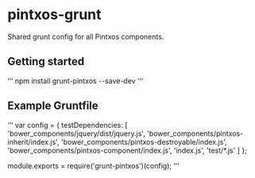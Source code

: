 # pintxos-grunt

Shared grunt config for all Pintxos components.

## Getting started
‘‘‘
npm install grunt-pintxos --save-dev
‘‘‘

## Example Gruntfile
‘‘‘
var config = {
	testDependencies: [
		'bower_components/jquery/dist/jquery.js',
		'bower_components/pintxos-inherit/index.js',
		'bower_components/pintxos-destroyable/index.js',
		'bower_components/pintxos-component/index.js',
		'index.js',
		'test/*.js'
	]
};

module.exports = require('grunt-pintxos')(config);
‘‘‘
